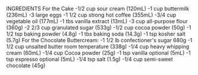 INGREDIENTS
For the Cake
-1/2 cup sour cream (120mL)
-1 cup buttermilk (236mL)
-3 large eggs
-1 1/2 cup strong hot coffee (355mL)
-3/4 cup vegetable oil (177mL)
-1 tbs vanilla extract (13mL)
-3 cup all-purpose flour (360g)
-2 2/3 cup granulated sugar (533g)
-1/2 cup cocoa powder (50g)
-1 1/2 tsp baking powder (4.8g)
-1 tbs baking soda (14.3g)
-1 tsp kosher salt (5.7g)
For the Chocolate Buttercream:
-1 1/2 lb confectioner's sugar 680g
-1 1/2 cup unsalted butter room temperature (338g)
-1/4 cup heavy whipping cream (60mL)
-1/4 cup Cocoa powder (25g)
-1 tsp vanilla optional (5mL)
-1 tsp espresso optional (5mL)
-1/4 tsp salt (1.5g)
-1/4 cup semi-sweet chocolate (45g)